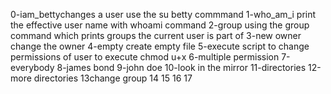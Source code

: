 0-iam_bettychanges a user use the su betty commmand 
1-who_am_i print the effective user name with whoami command
2-group using the group command which prints groups the current user is part of
3-new owner change the owner
4-empty create empty file
5-execute script to change permissions of user to execute chmod u+x
6-multiple permission
7-everybody 
8-james bond
9-john doe
10-look in the mirror
11-directories
12-more directories
13change group
14
15
16
17
